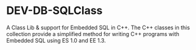 # DEV-DB-SQLClass
A Class Lib &amp; support for Embedded SQL in C++. The C++ classes in this collection provide a simplified method for writing C++ programs with Embedded SQL using ES 1.0 and EE 1.3.
